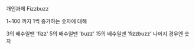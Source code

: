 개인과제
Fizzbuzz

1~100 까지 1씩 증가하는 숫자에 대해

3의 배수일땐 'fizz'
5의 배수일땐 'buzz'
15의 배수일땐 'fizzbuzz'
나머지 경우엔 숫자


